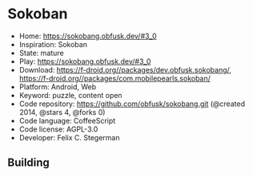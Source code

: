 # Sokoban

- Home: https://sokobang.obfusk.dev/#3_0
- Inspiration: Sokoban
- State: mature
- Play: https://sokobang.obfusk.dev/#3_0
- Download: https://f-droid.org//packages/dev.obfusk.sokobang/, https://f-droid.org//packages/com.mobilepearls.sokoban/
- Platform: Android, Web
- Keyword: puzzle, content open
- Code repository: https://github.com/obfusk/sokobang.git (@created 2014, @stars 4, @forks 0)
- Code language: CoffeeScript
- Code license: AGPL-3.0
- Developer: Felix C. Stegerman

## Building
